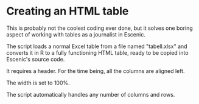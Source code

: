 Creating an HTML table
======================

This is probably not the coolest coding ever done, but it solves one boring aspect of working with tables as a journalist in Escenic.

The script loads a normal Excel table from a file named "tabell.xlsx" and converts it in R to a fully functioning HTML table, ready to be copied into Escenic's source code.

It requires a header. For the time being, all the columns are aligned left.

The width is set to 100%.

The script automatically handles any number of columns and rows.